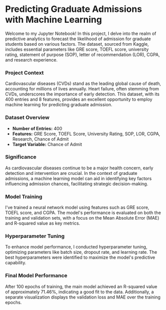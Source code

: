 # Predicting Graduate Admissions with Machine Learning

Welcome to my Jupyter Notebook! In this project, I delve into the realm of predictive analytics to forecast the likelihood of admission for graduate students based on various factors. The dataset, sourced from Kaggle, includes essential parameters like GRE score, TOEFL score, university rating, statement of purpose (SOP), letter of recommendation (LOR), CGPA, and research experience.

### Project Context

Cardiovascular diseases (CVDs) stand as the leading global cause of death, accounting for millions of lives annually. Heart failure, often stemming from CVDs, underscores the importance of early detection. This dataset, with its 400 entries and 8 features, provides an excellent opportunity to employ machine learning for predicting graduate admission.

### Dataset Overview

- **Number of Entries:** 400
- **Features:** GRE Score, TOEFL Score, University Rating, SOP, LOR, CGPA, Research, Chance of Admit
- **Target Variable:** Chance of Admit

### Significance

As cardiovascular diseases continue to be a major health concern, early detection and intervention are crucial. In the context of graduate admissions, a machine learning model can aid in identifying key factors influencing admission chances, facilitating strategic decision-making.

### Model Training

I've trained a neural network model using features such as GRE score, TOEFL score, and CGPA. The model's performance is evaluated on both the training and validation sets, with a focus on the Mean Absolute Error (MAE) and R-squared value as key metrics.

### Hyperparameter Tuning

To enhance model performance, I conducted hyperparameter tuning, optimizing parameters like batch size, dropout rate, and learning rate. The best hyperparameters were identified to maximize the model's predictive capability.

### Final Model Performance

After 100 epochs of training, the main model achieved an R-squared value of approximately 71.46%, indicating a good fit to the data. Additionally, a separate visualization displays the validation loss and MAE over the training epochs.